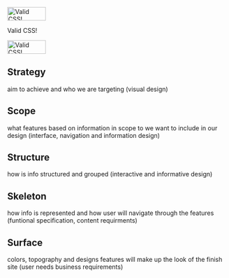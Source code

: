 <p>
    <a href="http://jigsaw.w3.org/css-validator/check/referer">
        <img style="border:0;width:88px;height:31px"
            src="http://jigsaw.w3.org/css-validator/images/vcss"
            alt="Valid CSS!" />
    </a>
</p>
            
Valid CSS!
<p>
<a href="http://jigsaw.w3.org/css-validator/check/referer">
    <img style="border:0;width:88px;height:31px"
        src="http://jigsaw.w3.org/css-validator/images/vcss-blue"
        alt="Valid CSS!" />
    </a>
</p>
<h2>Strategy</h2>
aim to achieve and who we are targeting (visual design)
<h2>Scope</h2>
what features based on information in scope to we want to include in our design (interface, navigation and information design)
<h2>Structure</h2>
how is info structured and grouped (interactive and informative design)
<h2>Skeleton</h2>
how info is represented and how user will navigate through the features (funtional specification, content requirments)
<h2>Surface</h2>
colors, topography and designs features will make up the look of the finish site (user needs business requirements)

